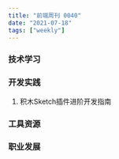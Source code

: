```yaml
---
title: "前端周刊 0040"
date: "2021-07-18"
tags: ["weekly"]
---
```


### 技术学习


### 开发实践
1. 积木Sketch插件进阶开发指南 

### 工具资源


### 职业发展

